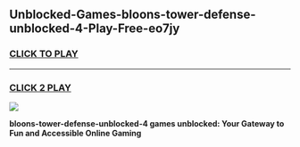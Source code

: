 
## Unblocked-Games-bloons-tower-defense-unblocked-4-Play-Free-eo7jy
<h3>
<a href="https://premium76.site?title=bloons-tower-defense-unblocked-4&ref=12A">CLICK TO PLAY</a></h3>
<hr>

<h3>
<a href="https://premium76.site?title=bloons-tower-defense-unblocked-4&ref=12A">CLICK 2 PLAY</a>
  
</h3>

<a href="https://premium76.site?title=bloons-tower-defense-unblocked-4&ref=12A"><img src="https://clearcache.store/games.png"></a>


**bloons-tower-defense-unblocked-4 games unblocked: Your Gateway to Fun and Accessible Online Gaming**
